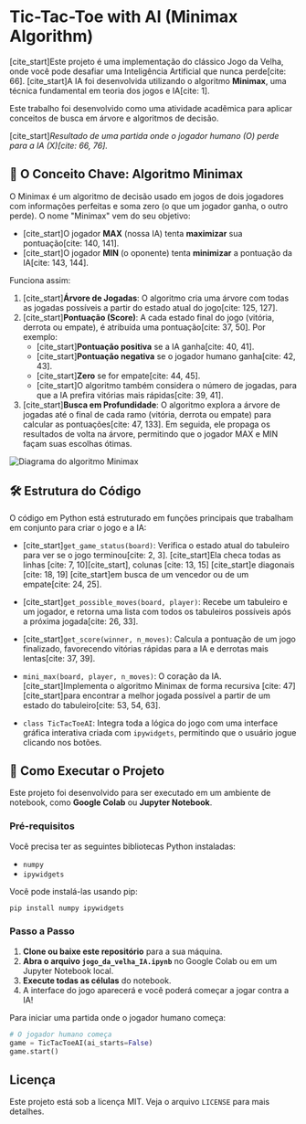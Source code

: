 # Tic-Tac-Toe with AI (Minimax Algorithm)

[cite_start]Este projeto é uma implementação do clássico Jogo da Velha, onde você pode desafiar uma Inteligência Artificial que nunca perde[cite: 66]. [cite_start]A IA foi desenvolvida utilizando o algoritmo **Minimax**, uma técnica fundamental em teoria dos jogos e IA[cite: 1].

Este trabalho foi desenvolvido como uma atividade acadêmica para aplicar conceitos de busca em árvore e algoritmos de decisão.

[cite_start]*Resultado de uma partida onde o jogador humano (O) perde para a IA (X)[cite: 66, 76].*

## 🧠 O Conceito Chave: Algoritmo Minimax

O Minimax é um algoritmo de decisão usado em jogos de dois jogadores com informações perfeitas e soma zero (o que um jogador ganha, o outro perde). O nome "Minimax" vem do seu objetivo:
* [cite_start]O jogador **MAX** (nossa IA) tenta **maximizar** sua pontuação[cite: 140, 141].
* [cite_start]O jogador **MIN** (o oponente) tenta **minimizar** a pontuação da IA[cite: 143, 144].

Funciona assim:
1.  [cite_start]**Árvore de Jogadas**: O algoritmo cria uma árvore com todas as jogadas possíveis a partir do estado atual do jogo[cite: 125, 127].
2.  [cite_start]**Pontuação (Score)**: A cada estado final do jogo (vitória, derrota ou empate), é atribuída uma pontuação[cite: 37, 50]. Por exemplo:
    * [cite_start]**Pontuação positiva** se a IA ganha[cite: 40, 41].
    * [cite_start]**Pontuação negativa** se o jogador humano ganha[cite: 42, 43].
    * [cite_start]**Zero** se for empate[cite: 44, 45].
    * [cite_start]O algoritmo também considera o número de jogadas, para que a IA prefira vitórias mais rápidas[cite: 39, 41].
3.  [cite_start]**Busca em Profundidade**: O algoritmo explora a árvore de jogadas até o final de cada ramo (vitória, derrota ou empate) para calcular as pontuações[cite: 47, 133]. Em seguida, ele propaga os resultados de volta na árvore, permitindo que o jogador MAX e MIN façam suas escolhas ótimas.

![Diagrama do algoritmo Minimax](https://i.imgur.com/sZV4z4E.png)

## 🛠️ Estrutura do Código

O código em Python está estruturado em funções principais que trabalham em conjunto para criar o jogo e a IA:

-   [cite_start]`get_game_status(board)`: Verifica o estado atual do tabuleiro para ver se o jogo terminou[cite: 2, 3]. [cite_start]Ela checa todas as linhas [cite: 7, 10][cite_start], colunas [cite: 13, 15] [cite_start]e diagonais [cite: 18, 19] [cite_start]em busca de um vencedor ou de um empate[cite: 24, 25].

-   [cite_start]`get_possible_moves(board, player)`: Recebe um tabuleiro e um jogador, e retorna uma lista com todos os tabuleiros possíveis após a próxima jogada[cite: 26, 33].

-   [cite_start]`get_score(winner, n_moves)`: Calcula a pontuação de um jogo finalizado, favorecendo vitórias rápidas para a IA e derrotas mais lentas[cite: 37, 39].

-   `mini_max(board, player, n_moves)`: O coração da IA. [cite_start]Implementa o algoritmo Minimax de forma recursiva [cite: 47] [cite_start]para encontrar a melhor jogada possível a partir de um estado do tabuleiro[cite: 53, 54, 63].

-   `class TicTacToeAI`: Integra toda a lógica do jogo com uma interface gráfica interativa criada com `ipywidgets`, permitindo que o usuário jogue clicando nos botões.

## 🚀 Como Executar o Projeto

Este projeto foi desenvolvido para ser executado em um ambiente de notebook, como **Google Colab** ou **Jupyter Notebook**.

### Pré-requisitos

Você precisa ter as seguintes bibliotecas Python instaladas:
-   `numpy`
-   `ipywidgets`

Você pode instalá-las usando pip:
```bash
pip install numpy ipywidgets
```

### Passo a Passo

1.  **Clone ou baixe este repositório** para a sua máquina.
2.  **Abra o arquivo `jogo_da_velha_IA.ipynb`** no Google Colab ou em um Jupyter Notebook local.
3.  **Execute todas as células** do notebook.
4.  A interface do jogo aparecerá e você poderá começar a jogar contra a IA!

Para iniciar uma partida onde o jogador humano começa:
```python
# O jogador humano começa
game = TicTacToeAI(ai_starts=False)
game.start()
```

## Licença

Este projeto está sob a licença MIT. Veja o arquivo `LICENSE` para mais detalhes.
